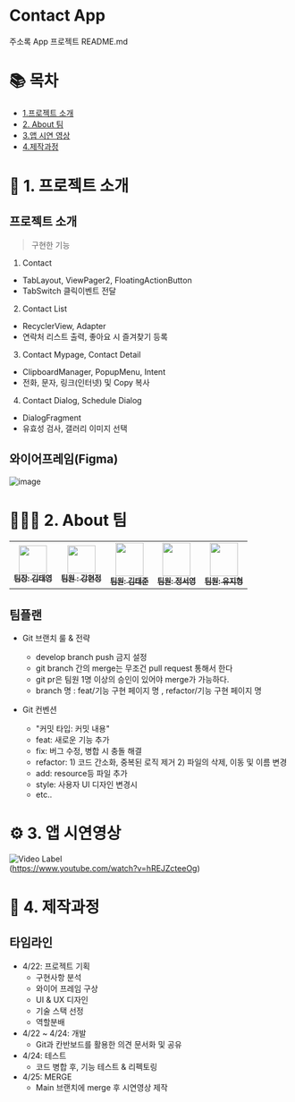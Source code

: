 # Contact App
주소록 App 프로젝트 README.md
<br/>

# 📚 목차

- [1.프로젝트 소개](#1.-프로젝트-소개)
- [2. About 팀](#2.-About-팀)
- [3.앱 시연 영상](#앱-시연영상)
- [4.제작과정](#제작-과정)
  
# 📝 1. 프로젝트 소개

## 프로젝트 소개
> 구현한 기능

1. Contact 
- TabLayout, ViewPager2, FloatingActionButton
- TabSwitch 클릭이벤트 전달

2. Contact List 
- RecyclerView, Adapter
- 연락처 리스트 출력, 좋아요 시 즐겨찾기 등록

3. Contact Mypage, Contact Detail
- ClipboardManager, PopupMenu, Intent
- 전화, 문자, 링크(인터넷) 및 Copy 복사

4. Contact Dialog, Schedule Dialog
- DialogFragment 
- 유효성 검사, 갤러리 이미지 선택

## 와이어프레임(Figma)
  ![image](https://github.com/BanDalKang/CONTACT-APP/assets/77070839/8c93a87b-b0c0-49ce-ab72-d7a80421fcd6)


# 👩‍👧‍👧 2. About 팀 

<table>
  <tbody>
    <tr>
      <td align="center"><a href="https://github.com/rlaxodud214"><img src="https://github.com/BanDalKang/CONTACT-APP/assets/77070839/4cd02ec3-8af1-4b70-b163-60c497d42f9e"
      heigt="50px" width="50px"/><br /><sub><b>팀장: 김태영 </b></sub></a><br /></td>
      <td align="center"><a href="https://github.com/BanDalKang"><img src="https://github.com/SeoHeaYun/One-Project/assets/159236003/44e2ebc9-c476-46a4-8295-a03833d226a3" 
       heigt="50px" width="50px"/><br /><sub><b>팀원 : 강현정 </b></sub></a><br /></td>
      <td align="center"><a href="https://github.com/cococo35"><img src="https://github.com/BanDalKang/CONTACT-APP/assets/77070839/97a894fd-a540-4312-bd68-4785ab5b1ad9"
       height="60px" width="50px";/><br /><sub><b>팀원: 김태준 </b></sub></a><br /></td>
      <td align="center"><a href="https://github.com/seoyoung19920921"><img src="https://github.com/SeoHeaYun/One-Project/assets/159236003/076e2da2-ee9e-4dac-872b-4450cb22a9d7"
       height="60px"width="50px;" alt=""/><br /><sub><b>팀원: 정서영 </b></sub></a><br /></td>
      <td align="center"><a href="https://github.com/jihyung97"><img src="https://github.com/BanDalKang/CONTACT-APP/assets/77070839/9b66aff7-d236-4933-9bdb-19200769411b"
       height="60px"width="50px;" alt=""/><br /><sub><b>팀원: 유지형 </b></sub></a><br /></td>
     <tr/>
  </tbody>
</table>

## 팀플랜
- Git 브랜치 룰 & 전략
  - develop branch push 금지 설정
  - git branch 간의 merge는 무조건 pull request 통해서 한다
  - git pr은 팀원 1명 이상의 승인이 있어야 merge가 가능하다.
  - branch 명 : feat/기능 구현 페이지 명 , refactor/기능 구현 페이지 명
    

- Git 컨벤션
  - "커밋 타입: 커밋 내용"
  - feat: 새로운 기능 추가
  - fix: 버그 수정, 병합 시 충돌 해결
  - refactor: 1) 코드 간소화, 중복된 로직 제거 2) 파일의 삭제, 이동 및 이름 변경
  - add: resource등 파일 추가
  - style: 사용자 UI 디자인 변경시
  - etc..

# ⚙️ 3. 앱 시연영상
![Video Label](http://img.youtube.com/vi/hREJZcteeOg/0.jpg)</br>
(https://www.youtube.com/watch?v=hREJZcteeOg)


# 📜 4. 제작과정
## 타임라인
- 4/22: 프로젝트 기획
  - 구현사항 분석
  - 와이어 프레임 구상
  - UI & UX 디자인
  - 기술 스택 선정
  - 역할분배
- 4/22 ~ 4/24: 개발
  - Git과 칸반보드를 활용한 의견 문서화 및 공유
- 4/24: 테스트
  - 코드 병합 후, 기능 테스트 & 리펙토링
- 4/25: MERGE
  - Main 브랜치에 merge 후 시연영상 제작
 
